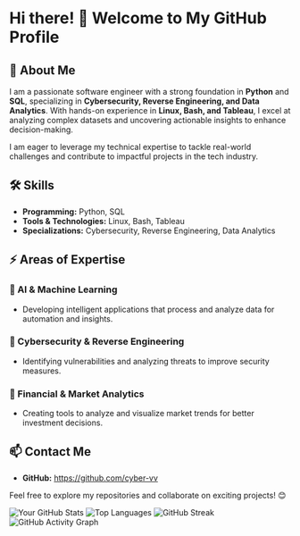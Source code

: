 # Hi there! 👋 Welcome to My GitHub Profile

## 🚀 About Me
I am a passionate software engineer with a strong foundation in **Python** and **SQL**, specializing in **Cybersecurity, Reverse Engineering, and Data Analytics**. With hands-on experience in **Linux, Bash, and Tableau**, I excel at analyzing complex datasets and uncovering actionable insights to enhance decision-making. 

I am eager to leverage my technical expertise to tackle real-world challenges and contribute to impactful projects in the tech industry.

## 🛠 Skills
- **Programming:** Python, SQL  
- **Tools & Technologies:** Linux, Bash, Tableau  
- **Specializations:** Cybersecurity, Reverse Engineering, Data Analytics  

## ⚡ Areas of Expertise
### 🔹 AI & Machine Learning
- Developing intelligent applications that process and analyze data for automation and insights.

### 🔹 Cybersecurity & Reverse Engineering
- Identifying vulnerabilities and analyzing threats to improve security measures.

### 🔹 Financial & Market Analytics
- Creating tools to analyze and visualize market trends for better investment decisions.

## 📫 Contact Me
- **GitHub:** https://github.com/cyber-vv

Feel free to explore my repositories and collaborate on exciting projects! 😊

![Your GitHub Stats](https://github-readme-stats.vercel.app/api?username=cyber-vv&show_icons=true&theme=radical)
![Top Languages](https://github-readme-stats.vercel.app/api/top-langs/?username=cyber-vv&layout=compact&theme=radical)
![GitHub Streak](https://github-readme-streak-stats.herokuapp.com/?user=cyber-vv&theme=radical)
![GitHub Activity Graph](https://github-readme-activity-graph.vercel.app/graph?username=cyber-vv&theme=radical)

